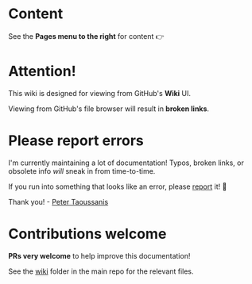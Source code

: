 # Content

See the **Pages menu to the right** for content 👉

# Attention!

This wiki is designed for viewing from GitHub's **Wiki** UI.

Viewing from GitHub's file browser will result in **broken links**.

# Please report errors

I'm currently maintaining a lot of documentation! Typos, broken links, or obsolete info *will* sneak in from time-to-time.

If you run into something that looks like an error, please [report](../issues) it! 🙏

Thank you! \- [Peter Taoussanis](https://www.taoensso.com)

# Contributions welcome

**PRs very welcome** to help improve this documentation!

See the [wiki](../tree/master/wiki) folder in the main repo for the relevant files.

<!-- ./<path> to get file in wiki -->